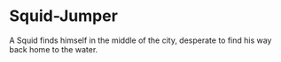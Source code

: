 # Squid-Jumper
A Squid finds himself in the middle of the city, desperate to find his way back home to the water.
